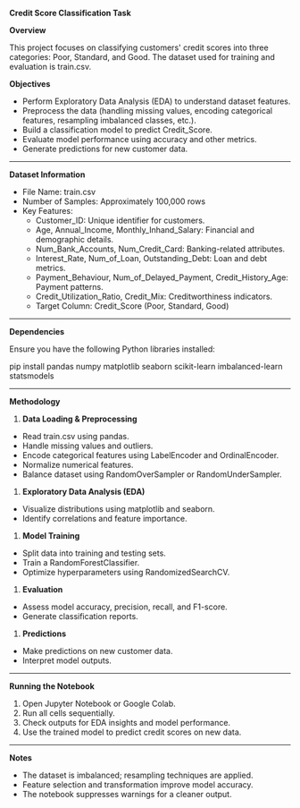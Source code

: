 ﻿**Credit Score Classification Task**

**Overview**

This project focuses on classifying customers' credit scores into three categories: Poor, Standard, and Good. The dataset used for training and evaluation is train.csv.

**Objectives**

- Perform Exploratory Data Analysis (EDA) to understand dataset features.
- Preprocess the data (handling missing values, encoding categorical features, resampling imbalanced classes, etc.).
- Build a classification model to predict Credit\_Score.
- Evaluate model performance using accuracy and other metrics.
- Generate predictions for new customer data.
-----

**Dataset Information**

- File Name: train.csv
- Number of Samples: Approximately 100,000 rows
- Key Features: 
  - Customer\_ID: Unique identifier for customers.
  - Age, Annual\_Income, Monthly\_Inhand\_Salary: Financial and demographic details.
  - Num\_Bank\_Accounts, Num\_Credit\_Card: Banking-related attributes.
  - Interest\_Rate, Num\_of\_Loan, Outstanding\_Debt: Loan and debt metrics.
  - Payment\_Behaviour, Num\_of\_Delayed\_Payment, Credit\_History\_Age: Payment patterns.
  - Credit\_Utilization\_Ratio, Credit\_Mix: Creditworthiness indicators.
  - Target Column: Credit\_Score (Poor, Standard, Good)
-----
**Dependencies**

Ensure you have the following Python libraries installed:

pip install pandas numpy matplotlib seaborn scikit-learn imbalanced-learn statsmodels

-----

**Methodology**

1. **Data Loading & Preprocessing**

- Read train.csv using pandas.
- Handle missing values and outliers.
- Encode categorical features using LabelEncoder and OrdinalEncoder.
- Normalize numerical features.
- Balance dataset using RandomOverSampler or RandomUnderSampler.


1. **Exploratory Data Analysis (EDA)**

- Visualize distributions using matplotlib and seaborn.
- Identify correlations and feature importance.

1. **Model Training**

- Split data into training and testing sets.
- Train a RandomForestClassifier.
- Optimize hyperparameters using RandomizedSearchCV.


1. **Evaluation**

- Assess model accuracy, precision, recall, and F1-score.
- Generate classification reports.


1. **Predictions**

- Make predictions on new customer data.
- Interpret model outputs.
-----

**Running the Notebook**

1. Open Jupyter Notebook or Google Colab.
1. Run all cells sequentially.
1. Check outputs for EDA insights and model performance.
1. Use the trained model to predict credit scores on new data.
-----

**Notes**

- The dataset is imbalanced; resampling techniques are applied.
- Feature selection and transformation improve model accuracy.
- The notebook suppresses warnings for a cleaner output.




